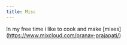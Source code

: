 ```yaml
---
title: Misc
---
```

In my free time i like to cook and make [mixes] (https://www.mixcloud.com/pranav-prajapati/)

